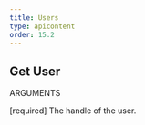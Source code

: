 ```yaml
---
title: Users
type: apicontent
order: 15.2
---
```


## Get User
ARGUMENTS

[required]
The handle of the user.